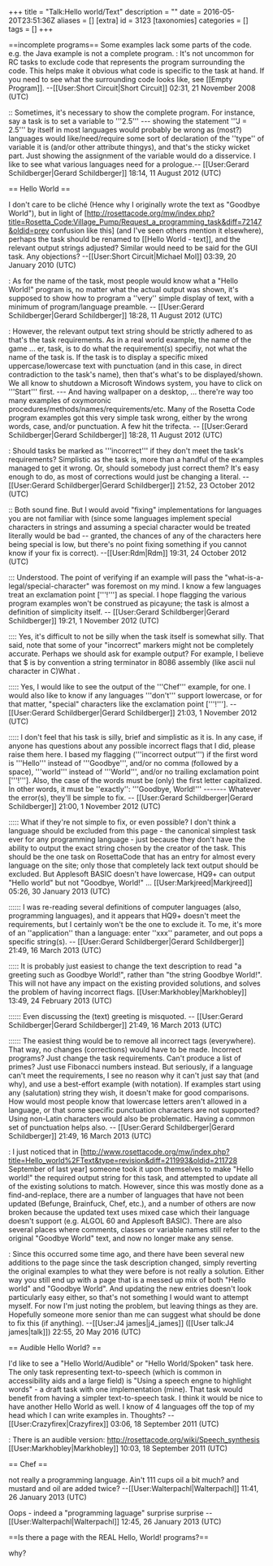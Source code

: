 +++
title = "Talk:Hello world/Text"
description = ""
date = 2016-05-20T23:51:36Z
aliases = []
[extra]
id = 3123
[taxonomies]
categories = []
tags = []
+++

==incomplete programs==
Some examples lack some parts of the code. e.g. the Java example is not a complete program.
: It's not uncommon for RC tasks to exclude code that represents the program surrounding the code.  This helps make it obvious what code is specific to the task at hand.  If you need to see what the surrounding code looks like, see [[Empty Program]]. --[[User:Short Circuit|Short Circuit]] 02:31, 21 November 2008 (UTC)

:: Sometimes, it's necessary to show the complete program.  For instance, say a task is to set a variable to '''2.5''' --- showing the statement '''J = 2.5''' by itself in most languages would probably be wrong as (most?) languages would like/need/require some sort of declaration of the ''type'' of variable it is (and/or other attribute thingys), and that's the sticky wicket part.  Just showing the assignment of the variable would do a disservice. I like to see what various languages need for a prologue.-- [[User:Gerard Schildberger|Gerard Schildberger]] 18:14, 11 August 2012 (UTC)

== Hello World ==

I don't care to be cliché (Hence why I originally wrote the text as "Goodbye World"), but in light of [http://rosettacode.org/mw/index.php?title=Rosetta_Code:Village_Pump/Request_a_programming_task&diff=72147&oldid=prev confusion like this] (and I've seen others mention it elsewhere), perhaps the task should be renamed to [[Hello World - text]], and the relevant output strings adjusted? Similar would need to be said for the GUI task. Any objections? --[[User:Short Circuit|Michael Mol]] 03:39, 20 January 2010 (UTC)

: As for the name of the task, most people would know what a "Hello World!" program is, no matter what the actual output was shown, it's supposed to show how to program a ''very'' simple display of text, with a minimum of program/language preamble. -- [[User:Gerard Schildberger|Gerard Schildberger]] 18:28, 11 August 2012 (UTC)

: However, the relevant output text string should be strictly adhered to as that's the task requirements.  As in a real world example, the name of the game ... er, task, is to do what the requirement(s) specifiy, not what the name of the task is.  If the task is to display a specific mixed uppercase/lowercase text with punctuation (and in this case, in direct contradiction to the task's name), then that's what's to be displayed/shown.  We all know to shutdown a Microsoft Windows system, you have to click on '''Start''' first. --- And having wallpaper on a desktop, ... there're way too many examples of oxymoronic procedures/methods/names/requirements/etc.  Many of the Rosetta Code program examples got this very simple task wrong, either by the wrong words, case, and/or punctuation.  A few hit the trifecta. -- [[User:Gerard Schildberger|Gerard Schildberger]] 18:28, 11 August 2012 (UTC)

: Should tasks be marked as '''incorrect''' if they don't meet the task's requirements?  Simplistic as the task is, more than a handful of the examples managed to get it wrong.  Or, should somebody just correct them?  It's easy enough to do, as most of corrections would just be changing a literal. -- [[User:Gerard Schildberger|Gerard Schildberger]] 21:52, 23 October 2012 (UTC)

:: Both sound fine.  But I would avoid "fixing" implementations for languages you are not familiar with (since some languages implement special characters in strings and assuming a special character would be treated literally would be bad -- granted, the chances of any of the characters here being special is low, but there's no point fixing something if you cannot know if your fix is correct).  --[[User:Rdm|Rdm]] 19:31, 24 October 2012 (UTC)

::: Understood.  The point of verifying if an example will pass the "what-is-a-legal/special-character" was foremost on my mind. I know a few languages treat an exclamation point ['''!'''] as special.  I hope flagging the various program examples won't be construed as picayune;  the task is almost a definition of simplicity itself.   -- [[User:Gerard Schildberger|Gerard Schildberger]] 19:21, 1 November 2012 (UTC)

:::: Yes, it's difficult to not be silly when the task itself is somewhat silly.  That said, note that some of your "incorrect" markers might not be completely accurate.  Perhaps we should ask for example output?  For example, I believe that $ is by convention a string terminator in 8086 assembly (like ascii nul character in C)What .

::::: Yes, I would like to see the output of the '''Chef''' example, for one.  I would also like to know if any languages '''don't''' support lowercase, or for that matter, "special" characters like the exclamation point ['''!''']. -- [[User:Gerard Schildberger|Gerard Schildberger]] 21:03, 1 November 2012 (UTC)

::::: I don't feel that his task is silly, brief and simplistic as it is.  In any case, if anyone has questions about any possible incorrect flags that I did, please raise them here.  I based my flagging ('''incorrect output''') if the first word is '''Hello''' instead of '''Goodbye''', and/or no comma (followed by a space), '''world''' instead of '''World''', and/or no trailing exclamation point ['''!'''].  Also, the case of the words must be (only) the first letter capitalized.  In other words, it must be ''exactly'':  '''Goodbye, World!''' ------- Whatever the error(s), they'll be simple to fix. -- [[User:Gerard Schildberger|Gerard Schildberger]] 21:00, 1 November 2012 (UTC)

::::: What if they're not simple to fix, or even possible?  I don't think a language should be excluded from this page - the canonical simplest task ever for any programming language - just because they don't have the ability to output the exact string chosen by the creator of the task.  This should be the one task on RosettaCode that has an entry for almost every language on the site; only those that completely lack text output should be excluded.  But Applesoft BASIC doesn't have lowercase, HQ9+ can output "Hello world" but not "Goodbye, World!" ... [[User:Markjreed|Markjreed]] 05:26, 30 January 2013 (UTC)

:::::: I was re-reading several definitions of computer languages (also, programming languages), and it appears that HQ9+ doesn't meet the requirements, but I certainly won't be the one to exclude it.   To me, it's more of an ''application'' than a language:  enter ''xxx'' parameter, and out pops a specific string(s). -- [[User:Gerard Schildberger|Gerard Schildberger]] 21:49, 16 March 2013 (UTC)

::::: It is probably just easiest to change the text description to read "a greeting such as Goodbye World!", rather than "the string Goodbye World!". This will not have any impact on the existing provided solutions, and solves the problem of having incorrect flags. [[User:Markhobley|Markhobley]] 13:49, 24 February 2013 (UTC)

:::::: Even discussing the (text) greeting is misquoted. -- [[User:Gerard Schildberger|Gerard Schildberger]] 21:49, 16 March 2013 (UTC)

:::::: The easiest thing would be to remove all incorrect tags (everywhere).   That way, no changes (corrections) would have to be made.   Incorrect programs?   Just change the task requirements.   Can't produce a list of primes?   Just use Fibonacci numbers instead.   But seriously, if a language can't meet the requirements, I see no reason why it can't just say that (and why), and use a best-effort example (with notation).   If examples start using any (salutation) string they wish, it doesn't make for good comparisons.   How would most people know that lowercase letters aren't allowed in a language, or that some specific punctuation characters are not supported?   Using non-Latin characters would also be problematic.  Having a common set of punctuation helps also. -- [[User:Gerard Schildberger|Gerard Schildberger]] 21:49, 16 March 2013 (UTC)

: I just noticed that in [http://www.rosettacode.org/mw/index.php?title=Hello_world%2FText&type=revision&diff=211993&oldid=211728 September of last year] someone took it upon themselves to make "Hello world!" the required output string for this task, and attempted to update all of the existing solutions to match. However, since this was mostly done as a find-and-replace, there are a number of languages that have not been updated (Befunge, Brainfuck, Chef, etc.), and a number of others are now broken because the updated text uses mixed case which their language doesn't support (e.g. ALGOL 60 and Applesoft BASIC). There are also several places where comments, classes or variable names still refer to the original "Goodbye World" text, and now no longer make any sense.

: Since this occurred some time ago, and there have been several new additions to the page since the task description changed, simply reverting the original examples to what they were before is not really a solution. Either way you still end up with a page that is a messed up mix of both "Hello world" and "Goodbye World". And updating the new entries doesn't look particularly easy either, so that's not something I would want to attempt myself. For now I'm just noting the problem, but leaving things as they are. Hopefully someone more senior than me can suggest what should be done to fix this (if anything). --[[User:J4 james|j4_james]] ([[User talk:J4 james|talk]]) 22:55, 20 May 2016 (UTC)

== Audible Hello World? ==

I'd like to see a "Hello World/Audible" or "Hello World/Spoken" task here. The only task representing text-to-speech (which is common in accessibility aids and a large field) is "Using a speech engne to highlight words" - a draft task with one implementation (mine). That task would benefit from having a simpler text-to-speech task. I think it would be nice to have another Hello World as well. I know of 4 languages off the top of my head which I can write examples in. Thoughts? --[[User:Crazyfirex|Crazyfirex]] 03:06, 18 September 2011 (UTC)

: There is an audible version: http://rosettacode.org/wiki/Speech_synthesis [[User:Markhobley|Markhobley]] 10:03, 18 September 2011 (UTC)

== Chef ==

not really a programming language.
Ain't 111 cups oil a bit much?
and mustard and oil are added twice?
--[[User:Walterpachl|Walterpachl]] 11:41, 26 January 2013 (UTC)


Oops - indeed a "programming laguage" surprise surprise --[[User:Walterpachl|Walterpachl]] 12:45, 26 January 2013 (UTC)

==Is there a page with the REAL Hello, World! programs?==

why?
